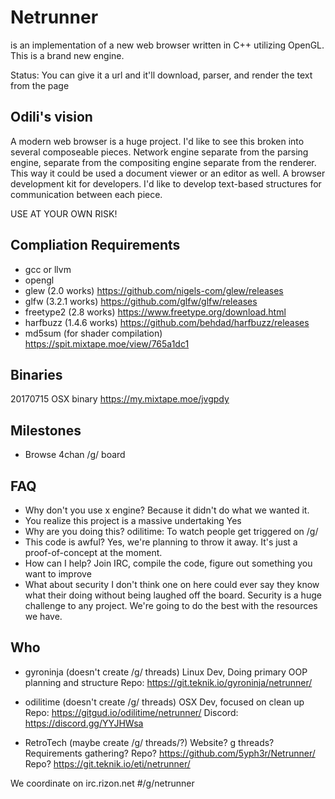 # Netrunner

is an implementation of a new web browser written in C++ utilizing OpenGL. This is a brand new engine.

Status: You can give it a url and it'll download, parser, and render the text from the page

## Odili's vision
A modern web browser is a huge project. I'd like to see this broken into several composeable pieces.
Network engine separate from the parsing engine, separate from the compositing engine separate from the renderer.
This way it could be used a document viewer or an editor as well.
A browser development kit for developers.
I'd like to develop text-based structures for communication between each piece.

USE AT YOUR OWN RISK!

## Compliation Requirements
- gcc or llvm
- opengl
- glew (2.0 works) https://github.com/nigels-com/glew/releases
- glfw (3.2.1 works) https://github.com/glfw/glfw/releases
- freetype2 (2.8 works) https://www.freetype.org/download.html
- harfbuzz (1.4.6 works) https://github.com/behdad/harfbuzz/releases
- md5sum (for shader compilation) https://spit.mixtape.moe/view/765a1dc1

## Binaries
20170715 OSX binary https://my.mixtape.moe/jvgpdy

## Milestones
- Browse 4chan /g/ board

## FAQ
- Why don't you use x engine?
Because it didn't do what we wanted it.
- You realize this project is a massive undertaking
Yes
- Why are you doing this?
odilitime: To watch people get triggered on /g/
- This code is awful?
Yes, we're planning to throw it away. It's just a proof-of-concept at the moment.
- How can I help?
Join IRC, compile the code, figure out something you want to improve
- What about security
I don't think one on here could ever say they know what their doing without being laughed off the board. Security is a huge challenge to any project. We're going to do the best with the resources we have.

## Who
- gyroninja (doesn't create /g/ threads)
Linux Dev, Doing primary OOP planning and structure
Repo: https://git.teknik.io/gyroninja/netrunner/

- odilitime (doesn't create /g/ threads)
OSX Dev, focused on clean up
Repo: https://gitgud.io/odilitime/netrunner/
Discord: https://discord.gg/YYJHWsa

- RetroTech (maybe create /g/ threads/?)
Website? g threads? Requirements gathering?
Repo? https://github.com/5yph3r/Netrunner/
Repo? https://git.teknik.io/eti/netrunner/

We coordinate on irc.rizon.net #/g/netrunner
